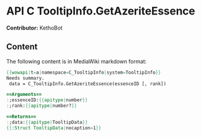 # API C TooltipInfo.GetAzeriteEssence

**Contributor:** KethoBot

## Content

The following content is in MediaWiki markdown format:

```mediawiki
{{wowapi|t=a|namespace=C_TooltipInfo|system=TooltipInfo}}
Needs summary.
 data = C_TooltipInfo.GetAzeriteEssence(essenceID [, rank])

==Arguments==
:;essenceID:{{apitype|number}}
:;rank:{{apitype|number?}}

==Returns==
:;data:{{apitype|TooltipData}}
{{:Struct TooltipData|nocaption=1}}
```